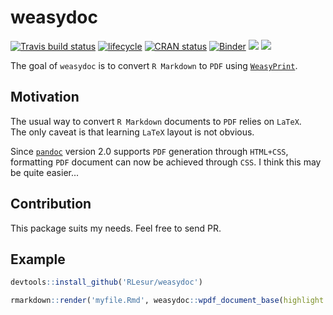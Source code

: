 # weasydoc

[![Travis build status](https://travis-ci.org/RLesur/weasydoc.svg?branch=master)](https://travis-ci.org/RLesur/weasydoc)  [![lifecycle](https://img.shields.io/badge/lifecycle-experimental-orange.svg)](https://www.tidyverse.org/lifecycle/#experimental)
[![CRAN status](https://www.r-pkg.org/badges/version/weasydoc)](https://cran.r-project.org/package=weasydoc)
[![Binder](https://mybinder.org/badge.svg)](https://mybinder.org/v2/gh/RLesur/weasydoc-demo/master?urlpath=rstudio) 
[![](https://images.microbadger.com/badges/version/rlesur/weasydoc.svg)](https://microbadger.com/images/rlesur/weasydoc "Get your own version badge on microbadger.com") [![](https://images.microbadger.com/badges/image/rlesur/weasydoc.svg)](https://microbadger.com/images/rlesur/weasydoc "Get your own image badge on microbadger.com")

The goal of `weasydoc` is to convert `R Markdown` to `PDF` using [`WeasyPrint`](http://weasyprint.org/).

## Motivation

The usual way to convert `R Markdown` documents to `PDF` relies on `LaTeX`.  
The only caveat is that learning `LaTeX` layout is not obvious. 

Since [`pandoc`](https://pandoc.org/) version 2.0 supports `PDF` generation through `HTML+CSS`, formatting `PDF` document can now be achieved through `CSS`. I think this may be quite easier...

## Contribution

This package suits my needs. Feel free to send PR. 

## Example

``` r
devtools::install_github('RLesur/weasydoc')

rmarkdown::render('myfile.Rmd', weasydoc::wpdf_document_base(highlight = "pygments"))
```
